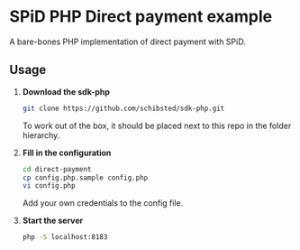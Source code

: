 # SPiD PHP Direct payment example

A bare-bones PHP implementation of direct payment with SPiD.

## Usage

1. **Download the sdk-php**

   ```sh
   git clone https://github.com/schibsted/sdk-php.git
   ```

   To work out of the box, it should be placed next to this repo in the
   folder hierarchy.

2. **Fill in the configuration**

   ```sh
   cd direct-payment
   cp config.php.sample config.php
   vi config.php
   ```

   Add your own credentials to the config file.

3. **Start the server**

   ```sh
   php -S localhost:8183
   ```
